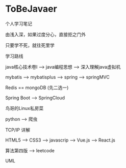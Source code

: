 # ToBeJavaer

个人学习笔记

由浅入深，如果过度分心，直接拒之门外

只要学不死，就往死里学

学习路线

java核心技术卷I --> java编程思想 --> 深入理解java虚拟机

mybatis --> mybatisplus --> spring --> springMVC

Redis  == mongoDB (先二选一)

Spring Boot --> SpringCloud

鸟哥的Linux私房菜

python --> 爬虫

TCP/IP 详解

HTML5 --> CSS3 --> javascrip --> Vue.js --> React.js

算法第四版 --> leetcode

UML